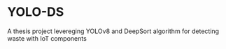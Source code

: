 # YOLO-DS

A thesis project levereging YOLOv8 and DeepSort algorithm for detecting waste with IoT components

